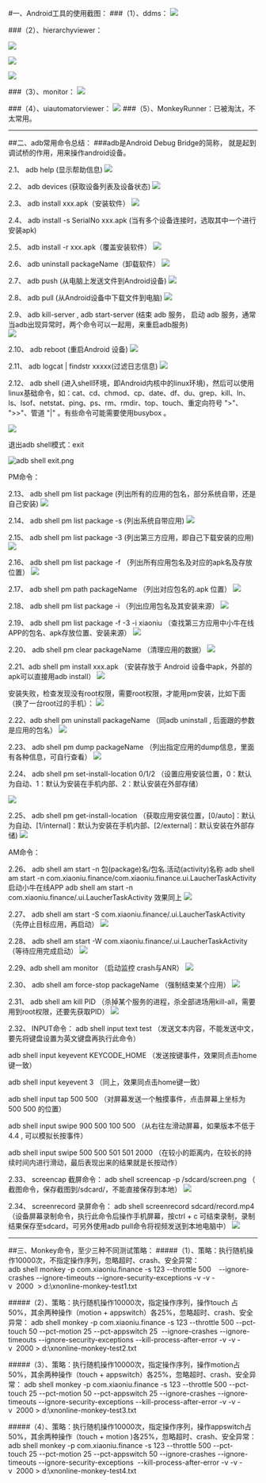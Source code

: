 #一、Android工具的使用截图：
###（1）、ddms：
![](http://upload-images.jianshu.io/upload_images/1464121-c1cf1e923ddfd673.png?imageMogr2/auto-orient/strip%7CimageView2/2/w/1240)

###（2）、hierarchyviewer：

![](http://upload-images.jianshu.io/upload_images/1464121-79891c74826a6d4c.png?imageMogr2/auto-orient/strip%7CimageView2/2/w/1240)

![](http://upload-images.jianshu.io/upload_images/1464121-f6c2ed3df40a3abd.png?imageMogr2/auto-orient/strip%7CimageView2/2/w/1240)

![](http://upload-images.jianshu.io/upload_images/1464121-e74b0856d40955e6.png?imageMogr2/auto-orient/strip%7CimageView2/2/w/1240)

###（3）、monitor：
![](http://upload-images.jianshu.io/upload_images/1464121-19b27c644e588354.png?imageMogr2/auto-orient/strip%7CimageView2/2/w/1240)

###（4）、uiautomatorviewer：
![](http://upload-images.jianshu.io/upload_images/1464121-64bd2fe90f7552b1.png?imageMogr2/auto-orient/strip%7CimageView2/2/w/1240)
###（5）、MonkeyRunner：已被淘汰，不太常用。
***
##二、adb常用命令总结：
###adb是Android Debug Bridge的简称， 就是起到调试桥的作用，用来操作android设备。

2.1、 adb help (显示帮助信息)
![](http://upload-images.jianshu.io/upload_images/1464121-b11bd91c21ac4e85.png?imageMogr2/auto-orient/strip%7CimageView2/2/w/1240)

2.2、 adb devices (获取设备列表及设备状态)
![](http://upload-images.jianshu.io/upload_images/1464121-257433e0f8c6f707.png?imageMogr2/auto-orient/strip%7CimageView2/2/w/1240)

2.3、 adb install xxx.apk（安装软件）
![](http://upload-images.jianshu.io/upload_images/1464121-57cb256e5c67817c.png?imageMogr2/auto-orient/strip%7CimageView2/2/w/1240)

2.4、 adb install -s  SerialNo xxx.apk (当有多个设备连接时，选取其中一个进行安装apk)


2.5、 adb install -r xxx.apk（覆盖安装软件）
![](http://upload-images.jianshu.io/upload_images/1464121-c8db1ef634f774cc.png?imageMogr2/auto-orient/strip%7CimageView2/2/w/1240)

2.6、 adb uninstall packageName（卸载软件）
![](http://upload-images.jianshu.io/upload_images/1464121-bc23f08c95e1f5b7.png?imageMogr2/auto-orient/strip%7CimageView2/2/w/1240)

2.7、 adb push (从电脑上发送文件到Android设备)
![](http://upload-images.jianshu.io/upload_images/1464121-9a6a77ceec3d7560.png?imageMogr2/auto-orient/strip%7CimageView2/2/w/1240)

2.8、 adb pull (从Android设备中下载文件到电脑)
![](http://upload-images.jianshu.io/upload_images/1464121-69fe27f812a5857a.png?imageMogr2/auto-orient/strip%7CimageView2/2/w/1240)

2.9、 adb kill-server , adb start-server (结束 adb 服务， 启动 adb 服务，通常当adb出现异常时，两个命令可以一起用，来重启adb服务)                
![](http://upload-images.jianshu.io/upload_images/1464121-9eedef67553b271e.png?imageMogr2/auto-orient/strip%7CimageView2/2/w/1240)

2.10、 adb reboot (重启Android 设备)
![](http://upload-images.jianshu.io/upload_images/1464121-5899af7400a9d733.png?imageMogr2/auto-orient/strip%7CimageView2/2/w/1240)
                                                                                                                                   
2.11、 adb logcat | findstr xxxxx(过滤日志信息)
![](http://upload-images.jianshu.io/upload_images/1464121-20ee9a8bf85a52c6.png?imageMogr2/auto-orient/strip%7CimageView2/2/w/1240)


2.12、 adb shell (进入shell环境，即Android内核中的linux环境)，然后可以使用linux基础命令，如：cat、cd、chmod、cp、date、df、du、grep、kill、ln、ls、lsof、netstat、ping、ps、rm、rmdir、top、touch、重定向符号 ">"、 ">>"、管道 "|" 。有些命令可能需要使用busybox 。

![](http://upload-images.jianshu.io/upload_images/1464121-f9f70ca29d53cb37.png?imageMogr2/auto-orient/strip%7CimageView2/2/w/1240)

退出adb shell模式：exit

![adb shell exit.png](http://upload-images.jianshu.io/upload_images/1464121-15d0ea5bc9e4078c.png?imageMogr2/auto-orient/strip%7CimageView2/2/w/1240)

PM命令：

2.13、 adb shell pm list package (列出所有的应用的包名，部分系统自带，还是自己安装)
![](http://upload-images.jianshu.io/upload_images/1464121-987c3fa80406e0a3.png?imageMogr2/auto-orient/strip%7CimageView2/2/w/1240)

2.14、 adb shell pm list package -s (列出系统自带应用)
![](http://upload-images.jianshu.io/upload_images/1464121-a1d1a8c09379f6a0.png?imageMogr2/auto-orient/strip%7CimageView2/2/w/1240)

2.15、 adb shell pm list package -3 (列出第三方应用，即自己下载安装的应用)
![](http://upload-images.jianshu.io/upload_images/1464121-0c4cc4ebcb8f3260.png?imageMogr2/auto-orient/strip%7CimageView2/2/w/1240)

2.16、 adb shell pm list package -f （列出所有应用包名及对应的apk名及存放位置）
![](http://upload-images.jianshu.io/upload_images/1464121-d872a10c2d85be04.png?imageMogr2/auto-orient/strip%7CimageView2/2/w/1240)


2.17、 adb shell pm path packageName （列出对应包名的.apk 位置）
![](http://upload-images.jianshu.io/upload_images/1464121-9917e06479ec9704.png?imageMogr2/auto-orient/strip%7CimageView2/2/w/1240)


2.18、 adb shell pm list package -i （列出应用包名及其安装来源）
![](http://upload-images.jianshu.io/upload_images/1464121-d2eb1028ed126053.png?imageMogr2/auto-orient/strip%7CimageView2/2/w/1240)

2.19、 adb shell pm list package -f -3 -i xiaoniu （查找第三方应用中小牛在线APP的包名、apk存放位置、安装来源）
![](http://upload-images.jianshu.io/upload_images/1464121-c5728ac535bedbc8.png?imageMogr2/auto-orient/strip%7CimageView2/2/w/1240)


2.20、 adb shell pm clear packageName （清理应用的数据）
![](http://upload-images.jianshu.io/upload_images/1464121-6be30f5e52c19b1d.png?imageMogr2/auto-orient/strip%7CimageView2/2/w/1240)

2.21、adb shell pm install xxx.apk （安装存放于 Android 设备中apk，外部的apk可以直接用adb install）
![](http://upload-images.jianshu.io/upload_images/1464121-628888c5097f19eb.png?imageMogr2/auto-orient/strip%7CimageView2/2/w/1240)

安装失败，检查发现没有root权限，需要root权限，才能用pm安装，比如下面（换了一台root过的手机）：
![](http://upload-images.jianshu.io/upload_images/1464121-7e5fb4fdc5ad1771.png?imageMogr2/auto-orient/strip%7CimageView2/2/w/1240)

2.22、adb shell pm uninstall packageName （同adb uninstall , 后面跟的参数是应用的包名）
![](http://upload-images.jianshu.io/upload_images/1464121-da503d5749e89524.png?imageMogr2/auto-orient/strip%7CimageView2/2/w/1240)

2.23、 adb shell pm dump packageName （列出指定应用的dump信息，里面有各种信息，可自行查看）
![](http://upload-images.jianshu.io/upload_images/1464121-b19122cc2bba71c9.png?imageMogr2/auto-orient/strip%7CimageView2/2/w/1240)

2.24、 adb shell pm set-install-location 0/1/2  （设置应用安装位置，0：默认为自动、1：默认为安装在手机内部、2：默认安装在外部存储）

![](http://upload-images.jianshu.io/upload_images/1464121-a4aa6bf52054094a.png?imageMogr2/auto-orient/strip%7CimageView2/2/w/1240)

2.25、 adb shell pm get-install-location  （获取应用安装位置，[0/auto]：默认为自动、[1/internal]：默认为安装在手机内部、[2/external]：默认安装在外部存储)
![](http://upload-images.jianshu.io/upload_images/1464121-3f7dafd20f117e1c.png?imageMogr2/auto-orient/strip%7CimageView2/2/w/1240)


AM命令：

2.26、 adb shell  am start -n 包(package)名/包名.活动(activity)名称
adb shell am start -n com.xiaoniu.finance/com.xiaoniu.finance.ui.LaucherTaskActivity  启动小牛在线APP
adb shell am start -n com.xiaoniu.finance/.ui.LaucherTaskActivity  效果同上
![](http://upload-images.jianshu.io/upload_images/1464121-c3327cefe49d36b3.png?imageMogr2/auto-orient/strip%7CimageView2/2/w/1240)

2.27、 adb shell am start -S com.xiaoniu.finance/.ui.LaucherTaskActivity  （先停止目标应用，再启动）
![](http://upload-images.jianshu.io/upload_images/1464121-ff3b86afe68d546e.png?imageMogr2/auto-orient/strip%7CimageView2/2/w/1240)

2.28、 adb shell am start -W com.xiaoniu.finance/.ui.LaucherTaskActivity （等待应用完成启动）
![](http://upload-images.jianshu.io/upload_images/1464121-41f7dff86fdc6eb3.png?imageMogr2/auto-orient/strip%7CimageView2/2/w/1240)

2.29、adb shell am monitor  （启动监控 crash与ANR）
![](http://upload-images.jianshu.io/upload_images/1464121-a160b020f43661e4.png?imageMogr2/auto-orient/strip%7CimageView2/2/w/1240)

2.30、 adb shell am force-stop  packageName （强制结束某个应用）
![](http://upload-images.jianshu.io/upload_images/1464121-cb4e1226a8773494.png?imageMogr2/auto-orient/strip%7CimageView2/2/w/1240)

2.31、 adb shell am kill PID  （杀掉某个服务的进程，杀全部进场用kill-all，需要用到root权限，还要先获取PID）
![](http://upload-images.jianshu.io/upload_images/1464121-b8771e44c55f426a.png?imageMogr2/auto-orient/strip%7CimageView2/2/w/1240)

2.32、 INPUT命令：
adb shell input text test （发送文本内容，不能发送中文，要先将键盘设置为英文键盘再执行此命令）

adb shell input keyevent KEYCODE_HOME （发送按键事件，效果同点击home键一致）

adb shell input keyevent 3  （同上，效果同点击home键一致）

adb shell input tap 500 500 （对屏幕发送一个触摸事件，点击屏幕上坐标为 500 500 的位置）

adb shell input swipe 900 500 100 500 （从右往左滑动屏幕，如果版本不低于 4.4 , 可以模拟长按事件）

adb shell input swipe 500 500 501 501 2000 （在较小的距离内，在较长的持续时间内进行滑动，最后表现出来的结果就是长按动作）


2.33、 screencap 截屏命令：
adb shell screencap -p /sdcard/screen.png （ 截图命令，保存截图到/sdcard/，不能直接保存到本地）
![](http://upload-images.jianshu.io/upload_images/1464121-2d3cf6cfadef67ab.png?imageMogr2/auto-orient/strip%7CimageView2/2/w/1240)

2.34、 screenrecord  录屏命令：
adb shell screenrecord sdcard/record.mp4 （设备屏幕录制命令，执行此命令后操作手机屏幕，按ctrl + c 可结束录制，录制结果保存至sdcard，可另外使用adb pull命令将视频发送到本地电脑中）
![](http://upload-images.jianshu.io/upload_images/1464121-36d232115a095f5d.png?imageMogr2/auto-orient/strip%7CimageView2/2/w/1240)
***
##三、Monkey命令，至少三种不同测试策略：
#####（1）、策略：执行随机操作10000次，不指定操作序列，忽略超时、crash、安全异常：
adb shell monkey -p com.xiaoniu.finance -s 123 --throttle 500    --ignore-crashes --ignore-timeouts --ignore-security-exceptions -v -v -v  2000  > d:\xnonline-monkey-test1.txt

#####（2）、策略：执行随机操作10000次，指定操作序列，操作touch 占50%，其余两种操作（motion + appswitch）各25%，忽略超时、crash、安全异常：
adb shell monkey -p com.xiaoniu.finance -s 123 --throttle 500 --pct-touch 50 --pct-motion 25 --pct-appswitch 25  --ignore-crashes --ignore-timeouts --ignore-security-exceptions --kill-process-after-error -v -v -v  2000 > d:\xnonline-monkey-test2.txt

#####（3）、策略：执行随机操作10000次，指定操作序列，操作motion占50%，其余两种操作（touch + appswitch）各25%，忽略超时、crash、安全异常：
adb shell monkey -p com.xiaoniu.finance -s 123 --throttle 500 --pct-touch 25 --pct-motion 50 --pct-appswitch 25 --ignore-crashes --ignore-timeouts --ignore-security-exceptions --kill-process-after-error -v -v -v  2000 > d:\xnonline-monkey-test3.txt

#####（4）、策略：执行随机操作10000次，指定操作序列，操作appswitch占50%，其余两种操作（touch + motion )各25%，忽略超时、crash、安全异常：
adb shell monkey -p com.xiaoniu.finance -s 123 --throttle 500 --pct-touch 25 --pct-motion 25 --pct-appswitch 50 --ignore-crashes --ignore-timeouts --ignore-security-exceptions  --kill-process-after-error -v -v -v  2000 > d:\xnonline-monkey-test4.txt
